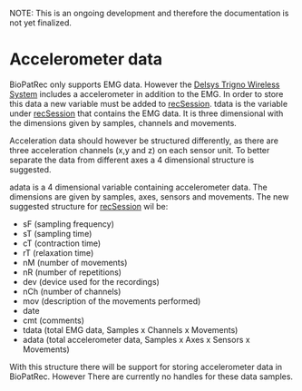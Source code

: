 NOTE: This is an ongoing development and therefore the documentation is not yet finalized.

# Accelerometer data #

BioPatRec only supports EMG data. However the [Delsys Trigno Wireless System](DTWS.md) includes a accelerometer in addition to the EMG. In order to store this data a new variable must be added to [recSession](recSession.md). tdata is the variable under [recSession](recSession.md) that contains the EMG data. It is three dimensional with the dimensions given by samples, channels and movements.

Acceleration data should however be structured differently, as there are three acceleration channels (x,y and z) on each sensor unit. To better separate the data from different axes a 4 dimensional structure is suggested.

adata is a 4 dimensional variable containing accelerometer data. The dimensions are given by samples, axes, sensors and movements. The new suggested structure for [recSession](recSession.md) wil be:

  * sF (sampling frequency)
  * sT (sampling time)
  * cT (contraction time)
  * rT (relaxation time)
  * nM (number of movements)
  * nR (number of repetitions)
  * dev (device used for the recordings)
  * nCh (number of channels)
  * mov (description of the movements performed)
  * date
  * cmt (comments)
  * tdata (total EMG data, Samples x Channels x Movements)
  * adata (total accelerometer data, Samples x Axes x Sensors x Movements)

With this structure there will be support for storing accelerometer data in BioPatRec. However There are currently no handles for these data samples.